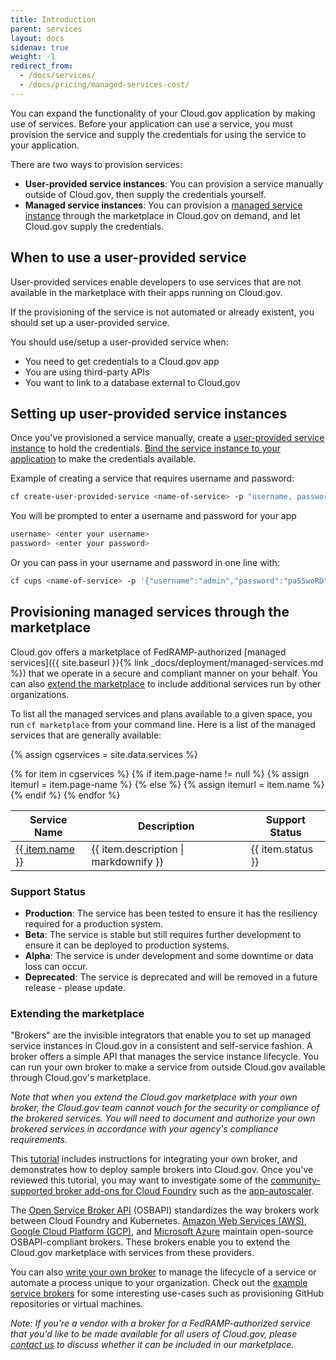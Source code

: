 ```yaml
---
title: Introduction
parent: services
layout: docs
sidenav: true
weight: -1
redirect_from:
  - /docs/services/
  - /docs/pricing/managed-services-cost/
---
```

You can expand the functionality of your Cloud.gov application by making use of services. Before your application can use a service, you must provision the service and supply the credentials for using the service to your application.

There are two ways to provision services:

* **User-provided service instances**: You can provision a service manually outside of Cloud.gov, then supply the credentials yourself.
* **Managed service instances**: You can provision a [managed service instance](https://docs.cloudfoundry.org/devguide/services/#instances) through the marketplace in Cloud.gov on demand, and let Cloud.gov supply the credentials.

## When to use a user-provided service
User-provided services enable developers to use services that are not available in the marketplace with their apps running on Cloud.gov.

If the provisioning of the service is not automated or already existent, you should set up a user-provided service.

You should use/setup a user-provided service when:
* You need to get credentials to a Cloud.gov app
* You are using third-party APIs
* You want to link to a database external to Cloud.gov

## Setting up user-provided service instances

Once you've provisioned a service manually, create a [user-provided service instance](https://docs.cloudfoundry.org/devguide/services/user-provided.html) to hold the credentials. [Bind the service instance to your application](https://docs.cloudfoundry.org/devguide/services/application-binding.html) to make the credentials available.

Example of creating a service that requires username and password:
```bash
cf create-user-provided-service <name-of-service> -p "username, password"
```
You will be prompted to enter a username and password for your app
```bash
username> <enter your username>
password> <enter your password>
```
Or you can pass in your username and password in one line with:
```bash
cf cups <name-of-service> -p '{"username":"admin","password":"pa55woRD"}'
```

## Provisioning managed services through the marketplace

Cloud.gov offers a marketplace of FedRAMP-authorized [managed services]({{ site.baseurl }}{% link _docs/deployment/managed-services.md %}) that we operate in a secure and compliant manner on your behalf. You can also [extend the marketplace](#extending-the-marketplace) to include additional services run by other organizations.

To list all the managed services and plans available to a given space, you run `cf marketplace` from your command line. Here is a list of the managed services that are generally available:

{% assign cgservices = site.data.services %}

<table class="usa-table usa-table--borderless">
<thead>
<tr><th>Service Name</th><th>Description</th><th>Support Status</th></tr>
</thead>
<tbody>
{% for item in cgservices %}
{% if item.page-name != null %}
{% assign itemurl = item.page-name %}
{% else %}
{% assign itemurl = item.name %}
{% endif %}
<tr><td><a href="{{ site.baseurl }}/docs/services/{{ itemurl }}">{{ item.name }}</a></td><td>{{ item.description | markdownify }}</td><td>{{ item.status }}</td></tr>
{% endfor %}
</tbody>
</table>

<h3><a id="support_status"></a>Support Status</h3>
<ul>
    <li><strong>Production</strong>: The service has been tested to ensure it has the resiliency required for a production system.</li>
    <li><strong>Beta</strong>: The service is stable but still requires further development to ensure it can be deployed to production systems.</li>
    <li><strong>Alpha</strong>: The service is under development and some downtime or data loss can occur.</li>
    <li><strong>Deprecated</strong>: The service is deprecated and will be removed in a future release - please update.</li>

</ul>

### Extending the marketplace

"Brokers" are the invisible integrators that enable you to set up managed service instances in Cloud.gov in a consistent and self-service fashion. A broker offers a simple API that manages the service instance lifecycle. You can run your own broker to make a service from outside Cloud.gov available through Cloud.gov's marketplace.

*Note that when you extend the Cloud.gov marketplace with your own broker, the Cloud.gov team cannot vouch for the security or compliance of the brokered services. You will need to document and authorize your own brokered services in accordance with  your agency's compliance requirements.*

This [tutorial](https://github.com/18F/cf-byo-broker) includes instructions for integrating your own broker, and demonstrates how to deploy sample brokers into Cloud.gov. Once you've reviewed this tutorial, you may want to investigate some of the [community-supported broker add-ons for Cloud Foundry](https://github.com/cloudfoundry-community?q=broker) such as the [app-autoscaler](https://github.com/cloudfoundry-incubator/app-autoscaler).

The [Open Service Broker API](https://www.openservicebrokerapi.org/) (OSBAPI) standardizes the way brokers work between Cloud Foundry and Kubernetes. [Amazon Web Services (AWS)](https://github.com/awslabs/aws-servicebroker), [Google Cloud Platform (GCP)](https://github.com/GoogleCloudPlatform/gcp-service-broker), and [Microsoft Azure](https://github.com/Azure/open-service-broker-azure) maintain open-source OSBAPI-compliant brokers. These brokers enable you to extend the Cloud.gov marketplace with services from these providers.

You can also [write your own broker](https://docs.cloudfoundry.org/services/) to manage the lifecycle of a service or automate a process unique to your organization. Check out the [example service brokers](https://docs.cloudfoundry.org/services/examples.html) for some  interesting use-cases such as provisioning GitHub repositories or virtual machines.

*Note: If you're a vendor with a broker for a FedRAMP-authorized service that you'd like to be made available for all users of Cloud.gov, please [contact us](mailto:inquiries@cloud.gov) to discuss whether it can be included in our marketplace.*
